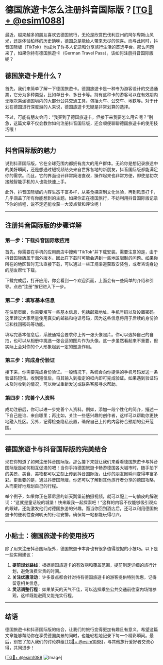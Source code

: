 # 德国旅遊卡怎么注册抖音国际版？[[TG💪+ @esim1088](https://t.me/s/esim1088)]

最近，越来越多的朋友喜欢去德国旅行，无论是欣赏巴伐利亚州的阿尔卑斯山风光，还是体验柏林的历史韵味，德国总是能给人带来无尽的惊喜。而与此同时，抖音国际版（TikTok）也成为了许多人记录和分享旅行生活的首选平台。那么问题来了，如果你持有德国旅遊卡（German Travel Pass），该如何注册抖音国际版呢？

## 德国旅遊卡是什么？

首先，我们来简单了解一下德国旅遊卡。德国旅遊卡是一种专为游客设计的交通通票，它分为多种类型，比如单日卡、多日卡等。持有这种卡的游客可以在有效期内无限次乘坐德国境内的大部分公共交通工具，包括火车、公交车、地铁等。对于计划在德国进行深度游的人来说，德国旅遊卡无疑是非常划算的选择。

不过，可能有朋友会问：“我买到了德国旅遊卡，但接下来我要怎么用它呢？”别急，这篇文章不仅会教你如何注册抖音国际版，还会顺便聊聊德国旅遊卡的使用技巧哦！

---

## 抖音国际版的魅力

说到抖音国际版，它在全球范围内都拥有庞大的用户群体。无论你是想记录旅途中的美好瞬间，还是想通过短视频结交来自世界各地的新朋友，抖音国际版都能满足你的需求。而且，它的界面设计非常简洁直观，操作起来也非常方便，即使是初次接触智能手机的人也能快速上手。

此外，抖音国际版的内容生态丰富多样，从美食探店到文化体验，再到风景打卡，几乎涵盖了所有你能想到的主题。如果你正在德国旅行，不妨利用抖音国际版记录下你的旅程，说不定还能收获一大波点赞和评论呢！

---

## 注册抖音国际版的步骤详解

### 第一步：下载抖音国际版应用

首先，你需要在手机的应用商店中搜索“TikTok”并下载安装。需要注意的是，由于抖音国际版属于海外版本，因此在下载时可能会遇到一些地区限制的问题。如果你所在的地区暂时无法直接下载，可以通过一些正规渠道获取安装包，或者咨询身边的朋友帮忙下载。

下载完成后，打开应用，你会看到一个欢迎页面，上面会有一些简单的介绍和引导。点击“注册”按钮进入下一步。

### 第二步：填写基本信息

在注册页面，你需要填写一些基本信息，包括邮箱地址、手机号码以及设置密码。这里建议大家尽量使用真实的邮箱和电话号码，因为这些信息将用于后续的身份验证和找回密码等功能。

填写完基本信息后，系统通常会要求你上传一张头像照片。你可以选择自己的自拍，也可以从相册中挑选一张合适的图片作为头像。这一步虽然看起来不重要，但实际上会对你的个人形象起到一定的塑造作用。

### 第三步：完成身份验证

接下来，你需要完成身份验证。一般情况下，系统会向你提供的手机号码发送一条验证码短信。收到短信后，将其输入到指定的框内即可完成验证。如果遇到验证码未及时收到的情况，可以尝试重新发送或联系客服寻求帮助。

### 第四步：完善个人资料

成功注册后，你可以进一步完善个人资料。例如，添加一段个性化的简介，描述一下自己是谁、来自哪里；再比如，关注一些感兴趣的创作者，这样可以帮助你更快地融入社区。另外，记得检查隐私设置，确保自己上传的内容符合预期的公开范围。

---

## 德国旅遊卡与抖音国际版的完美结合

现在你知道了如何注册抖音国际版，那么接下来就让我们来看看德国旅遊卡与抖音国际版是如何相互促进的吧！当你手持德国旅遊卡畅游德国各大城市时，随手拍下的美景、美食、美物都可以立刻上传到抖音国际版，让你的朋友圈瞬间变得丰富多彩。更重要的是，通过抖音国际版，你还可以了解到其他旅行者分享的德国攻略，从而更好地规划自己的行程。

举个例子，如果你正在慕尼黑的新天鹅堡前拍摄视频，就可以配上一句俏皮的解说词：“这就是童话般的城堡！快来跟我一起探索吧！”这样的内容不仅能够吸引观众的眼球，还能激发他们对德国旅游的兴趣。而当你回到酒店后，还可以利用德国旅遊卡的便利性查询明天的行程安排，确保每一站都能玩得尽兴。

---

## 小贴士：德国旅遊卡的使用技巧

除了用来注册抖音国际版外，德国旅遊卡本身也有很多值得挖掘的小技巧。以下是一些实用建议：

1. **提前规划路线**：根据德国旅遊卡的有效期和覆盖范围，提前制定详细的旅行计划，避免浪费宝贵的时间。
2. **关注优惠活动**：许多景点都会针对持有德国旅遊卡的游客提供特别优惠，记得留意相关信息。
3. **灵活调整行程**：如果某天的天气不佳，可以选择乘坐公共交通前往室内场馆参观，这样既能避雨又能充实行程。

---

## 结语

德国旅遊卡和抖音国际版的结合，让我们的旅行变得更加有趣且有意义。希望这篇文章能够帮助你在享受德国美景的同时，也能轻松地记录下每一个精彩瞬间。最后，别忘了加入我们的讨论群组[[TG💪+ @esim1088](https://t.me/s/esim1088)]，与其他旅行爱好者交流心得，共同进步！

[[TG💪+ @esim1088](https://t.me/s/esim1088) ![Image](https://i.postimg.cc/4NQfJmqS/Snipaste-2025-05-13-00-14-12.png)]